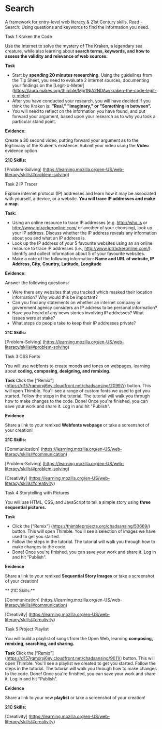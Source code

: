 # Search

A framework for entry-level web literacy & 21st Century skills. Read - Search: Using questions and keywords to find the information you need.

Task 1 Kraken the Code

Use the Internet to solve the mystery of The Kraken, a legendary sea creature, while also learning about **search terms, keywords, and how to assess the validity and relevance of web sources.**

**Task**

* Start by **spending 20 minutes researching**. Using the guidelines from the Tip Sheet, you need to evaluate 2 internet sources, documenting your findings on the [Legit-o-Meter] (https://laura.makes.org/thimble/Mjg1NjA2NDAw/kraken-the-code-legit-o-meter)
* After you have conducted your research, you will have decided if you think the Kraken is: **”Real," "Imaginary," or "Something in between”.**
* You will need to reflect on the information you have found, and put forward your argument, based upon your research as to why you took a particular stand point.

**Evidence:**

Create a 30 second video, putting forward your argument as to the legitimacy of the Kraken's existence. Submit your video using the **Video** evidence option

**21C Skills:** 

[Problem-Solving] (https://learning.mozilla.org/en-US/web-literacy/skills/#problem-solving)

Task 2 IP Tracer

Explore internet protocol (IP) addresses and learn how it may be associated with yourself, a device, or a website. **You will trace IP addresses and make a map.**

**Task:**

* Using an online resource to trace IP addresses (e.g. http://who.is or http://www.iptrackeronline.com/ or another of your choosing), look up your IP address. Discuss whether the IP address reveals any information about you and what an IP address is.
* Look up the IP address of your 5 favourite websites using an an online resource to trace IP addresses (i.e., http://www.iptrackeronline.com/). Identify and collect information about 5 of your favourite websites.
* Make a note of the following information: **Name and URL of website, IP Address, City, Country, Latitude, Longitude**

**Evidence:**

Answer the following questions:
* Were there any websites that you tracked which masked their location information? Why would this be important?
* Can you find any statements on whether an internet company or government agency considers an IP address to be personal information?
* Have you heard of any news stories involving IP addresses? What issues were at stake?
* What steps do people take to keep their IP addresses private?

**21C Skills:**

[Problem-Solving] (https://learning.mozilla.org/en-US/web-literacy/skills/#problem-solving)

Task 3 CSS Fonts

You will use webfonts to create moods and tones on webpages, learning about **coding, composing, designing, and remixing.**

**Task**
Click the [“Remix”] (https://d157rqmxrxj6ey.cloudfront.net/chadsansing/20997/) button. This will open Thimble. You'll see a range of custom fonts we used to get you started.
Follow the steps in the tutorial. The tutorial will walk you through how to make changes to the code.
Done! Once you're finished, you can save your work and share it. Log in and hit "Publish".

**Evidence**

Share a link to your remixed **Webfonts webpage** or take a screenshot of your creation!

**21C Skills:**

[Communication] (https://learning.mozilla.org/en-US/web-literacy/skills/#communication)

[Problem-Solving] (https://learning.mozilla.org/en-US/web-literacy/skills/#problem-solving)

[Creativity] (https://learning.mozilla.org/en-US/web-literacy/skills/#creativity)

Task 4 Storytelling with Pictures

You will use HTML, CSS, and JavaScript to tell a simple story using **three sequential pictures.**

**Task**
* Click the [“Remix”] (https://thimbleprojects.org/chadsansing/50669/) button. This will open Thimble. You'll see a selection of images we have used to get you started.
* Follow the steps in the tutorial. The tutorial will walk you through how to make changes to the code.
* Done! Once you're finished, you can save your work and share it. Log in and hit "Publish".

**Evidence**

Share a link to your remixed **Sequential Story Images** or take a screenshot of your creation!

** 21C Skills:** 

[Communication] (https://learning.mozilla.org/en-US/web-literacy/skills/#communication)

[Creativity] (https://learning.mozilla.org/en-US/web-literacy/skills/#creativity)

Task 5 Project Playlist

You will build a playlist of songs from the Open Web, learning **composing, remixing, searching, and sharing.**

**Task**
Click the [“Remix”] (https://d157rqmxrxj6ey.cloudfront.net/chadsansing/9011/) button. This will open Thimble. You'll see a playlist we created to get you started.
Follow the steps in the tutorial. The tutorial will walk you through how to make changes to the code.
Done! Once you're finished, you can save your work and share it. Log in and hit "Publish".

**Evidence**

Share a link to your new **playlist** or take a screenshot of your creation!

**21C Skills:** 

[Creativity] (https://learning.mozilla.org/en-US/web-literacy/skills/#creativity)


